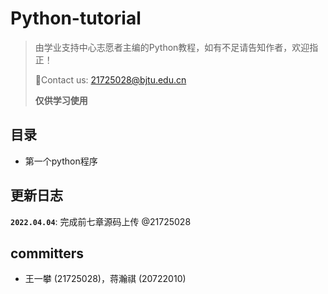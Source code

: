 # Python-tutorial

>由学业支持中心志愿者主编的Python教程，如有不足请告知作者，欢迎指正！
>
>📮Contact us: 21725028@bjtu.edu.cn 
> 
>**仅供学习使用**
> 
> 
## 目录
* 第一个python程序

## 更新日志

**`2022.04.04`**: 完成前七章源码上传 @21725028


## committers

* 王一攀 (21725028)，蒋瀚祺 (20722010)

